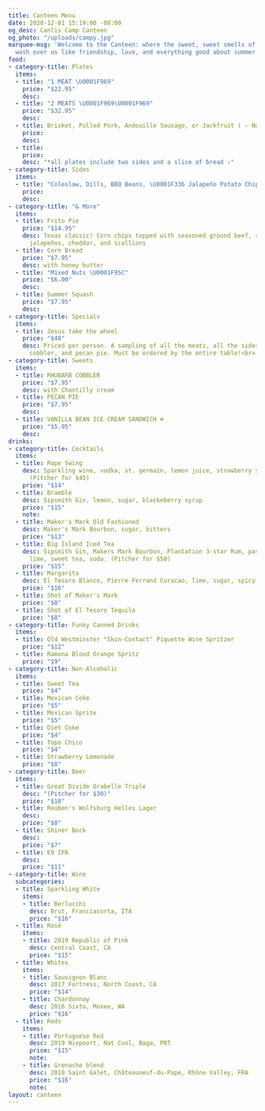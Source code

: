 ```yaml
---
title: Canteen Menu
date: 2020-12-01 15:19:00 -08:00
og_desc: Canlis Camp Canteen
og_photo: "/uploads/campy.jpg"
marquee-msg: 'Welcome to the Canteen: where the sweet, sweet smells of premium meats
  wash over us like friendship, love, and everything good about summer. '
food:
- category-title: Plates
  items:
  - title: "1 MEAT \U0001F969"
    price: "$22.95"
    desc: 
  - title: "2 MEATS \U0001F969\U0001F969"
    price: "$32.95"
    desc: 
  - title: Brisket, Pulled Pork, Andouille Sausage, or Jackfruit ( ⇦ Not Meat)
    price: 
    desc: 
  - title: 
    price: 
    desc: "*all plates include two sides and a slice of bread ⇩"
- category-title: Sides
  items:
  - title: "Coleslaw, Dills, BBQ Beans, \U0001F336️ Jalapeño Potato Chips"
    price: 
    desc: 
- category-title: "& More"
  items:
  - title: Frito Pie
    price: "$14.95"
    desc: Texas classic! Corn chips topped with seasoned ground beef, sour cream,
      jalapeños, cheddar, and scallions
  - title: Corn Bread
    price: "$7.95"
    desc: with honey butter
  - title: "Mixed Nuts \U0001F95C"
    price: "$6.00"
    desc: 
  - title: Summer Squash
    price: "$7.95"
    desc: 
- category-title: Specials
  items:
  - title: Jesus take the wheel
    price: "$48"
    desc: Priced per person. A sampling of all the meats, all the sides, cornbread,
      cobbler, and pecan pie. Must be ordered by the entire table!<br> <img src='https://canlis.com/uploads/mandancing.gif'/>
- category-title: Sweets
  items:
  - title: RHUBARB COBBLER
    price: "$7.95"
    desc: with Chantilly cream
  - title: PECAN PIE
    price: "$7.95"
    desc: 
  - title: VANILLA BEAN ICE CREAM SANDWICH ❄
    price: "$5.95"
    desc: 
drinks:
- category-title: Cocktails
  items:
  - title: Rope Swing
    desc: Sparkling wine, vodka, st. germain, lemon juice, strawberry syrup, soda
      (Pitcher for $45)
    price: "$14"
  - title: Bramble
    desc: Sipsmith Gin, lemon, sugar, blackeberry syrup
    price: "$15"
    note: 
  - title: Maker's Mark Old Fashioned
    desc: Maker's Mark Bourbon, sugar, bitters
    price: "$13"
  - title: Big Island Iced Tea
    desc: Sipsmith Gin, Makers Mark Bourbon, Plantation 3-star Rum, passion fruit,
      lime, sweet tea, soda. (Pitcher for $50)
    price: "$15"
  - title: Margarita
    desc: El Tesoro Blanco, Pierre Ferrand Curacao, lime, sugar, spicy tamarind salt
    price: "$16"
  - title: Shot of Maker's Mark
    price: "$8"
  - title: Shot of El Tesoro Tequila
    price: "$8"
- category-title: Funky Canned Drinks
  items:
  - title: Old Westminster "Skin-Contact" Piquette Wine Spritzer
    price: "$12"
  - title: Ramona Blood Orange Spritz
    price: "$9"
- category-title: Non-Alcoholic
  items:
  - title: Sweet Tea
    price: "$4"
  - title: Mexican Coke
    price: "$5"
  - title: Mexican Sprite
    price: "$5"
  - title: Diet Coke
    price: "$4"
  - title: Topo Chico
    price: "$4"
  - title: Strawberry Lemonade
    price: "$8"
- category-title: Beer
  items:
  - title: Great Divide Orabelle Triple
    desc: "(Pitcher for $30)"
    price: "$10"
  - title: Reuben's Wolfsburg Helles Lager
    desc: 
    price: "$8"
  - title: Shiner Bock
    desc: 
    price: "$7"
  - title: E9 IPA
    desc: 
    price: "$11"
- category-title: Wine
  subcategories:
  - title: Sparkling White
    items:
    - title: Berlucchi
      desc: Brut, Franciacorta, ITA
      price: "$16"
  - title: Rosé
    items:
    - title: 2019 Republic of Pink
      desc: Central Coast, CA
      price: "$15"
  - title: Whites
    items:
    - title: Sauvignon Blanc
      desc: 2017 Fortress, North Coast, CA
      price: "$14"
    - title: Chardonnay
      desc: 2016 Sixto, Moxee, WA
      price: "$16"
  - title: Reds
    items:
    - title: Portuguese Red
      desc: 2019 Niepoort, Nat Cool, Baga, PRT
      price: "$15"
      note: 
    - title: Grenache blend
      desc: 2018 Saint Galet, Châteauneuf-du-Pape, Rhône Valley, FRA
      price: "$16"
      note: 
layout: canteen
---
```


